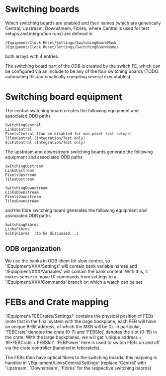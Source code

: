 # Switching boards #

Which switching boards are enabled and their names (which are generically Central, Upstream, Downstream, Fibres, where Central is used for test setups and integration runs) are defined in

```
/Equipment/Clock Reset/Settings/SwitchingBoardMask
/Equipment/Clock Reset/Settings/SwitchingBoardNames

```
both arrays with 4 entries.

The switching board part of the ODB is created by the switch FE, which can be configured via an include to be any of the four switching boards (TODO: automating this/automatically compiling several executables)

# Switching board equipment #

The central switching board creates the following equipment and associated ODB paths

```
SwitchingCentral
LinksCentral
PixelsCentral (Can be disabled for non-pixel test setups)
TilesCentral (Integration/Test only)
SciFiCentral (Integration/Test only)

```

The upstream and downstream switching boards generate the following equipment and associated ODB paths

```
SwitchingUpstream
LinksUpstream
PixelsUpstream
TilesUpstream

```


```
SwitchingDownstream
LinksDownstream
PixelsDownstream
TilesDownstream

```
and the fibre switching board generates the following equipment and associated ODB paths


```
SwitchingFibres
LinksFibres
SciFiFibres  (to be discussed...)

```

## ODB organization ##

We use the banks in ODB idiom for slow control, so '/Equipment/XXX/Settings' will contain bank variable names and '/Equipment/XXX/Variables' will contain the bank content. With this, it makes sense to move UI commands from settings to a '/Equipment/XXX/Commands' branch on which a watch can be set.

# FEBs and Crate mapping #

'/Equipment/FEBCrates/Settings/' contains the physical position of FEBs (note that in the final system with the large backplane, each FEB will have an unique 8-Bit address, of which the MSB will be 0). In particular, 'FEBCrate' denotes the crate (0-7) and 'FEBSlot' denotes the slot (0-15) in the crate. With the large backplanes, we will get 'unique address = 16*FEBCrate + FEBSlot'. 'FEBPower' here is used to switch FEBs on and off via the crate controller (handled in febcratefe).

The FEBs then have optical fibres to the switching boards, this mapping is handled in '/Equipment/LinksCentral/Settings' (replace 'Central' with 'Upstream', 'Downstream', 'Fibres' for the respective switching baords)